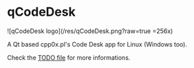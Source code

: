 # qCodeDesk
![qCodeDesk logo](/res/qCodeDesk.png?raw=true =256x)

A Qt based cpp0x.pl's Code Desk app for Linux (Windows too).

Check the [TODO file](TODO.md) for more informations.
